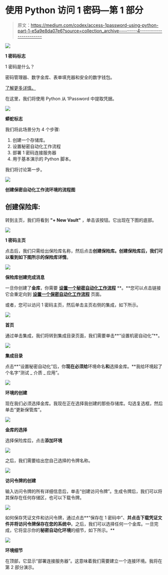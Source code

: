 # 使用 Python 访问 1 密码—第 1 部分

> 原文：<https://medium.com/codex/access-1password-using-python-part-1-e5a9e8da07e6?source=collection_archive---------4----------------------->

![](img/2012ab962717c25a0b01c93946172eab.png)

**1 密码标志**

1 密码是什么？

密码管理器、数字金库、表单填充器和安全的数字钱包。

[了解更多详情。](https://1password.com/)

在这里，我们将使用 Python 从 1Password 中提取凭据。

![](img/27c745ad63e6ca0e9bea7514142282af.png)

**蟒蛇标志**

我们将此场景分为 4 个步骤:

1.  创建一个存储库。
2.  设置秘密自动化工作流程
3.  部署 1 密码连接服务器
4.  用于基本演示的 Python 脚本。

我们将讨论第一步。

![](img/cc2847d2613c7589cdcd8d9a8ba78856.png)

**创建保密自动化工作流环境的流程图**

## **创建保险库:**

转到主页，我们将看到 **"+ New Vault"** ，单击该按钮。它出现在下图的底部。

![](img/2188c147c12487b534321e975b3382aa.png)

**1 密码主页**

点击后，我们只需给出保险库名称，然后点击**创建保险库。**创建保险库后，我们可以看到如下图所示的**保险库详情**。

![](img/77b6cf4d2e25d9260f5969e1825ad74c.png)

**保险库创建完成消息**

一旦你创建了**金库**，你需要 [**设置一个秘密自动化工作流程**](https://start.1password.com/integrations/connect) **。**您可以点击链接它会重定向到 [**设置一个保密自动化工作流程**](https://start.1password.com/integrations/connect) 页面。

或者，您可以访问 1 密码主页，然后单击主页右侧的集成，如下所示。

![](img/5978afde89600a43b54221beafc4ae1c.png)

**首页**

通过单击集成，我们将转到集成目录页面，我们需要单击**“设置机密自动化”**。

![](img/a508d3dbbd0eba086abfe025bf326100.png)

**集成目录**

点击**“设置秘密自动化”后，你**现在必须给**环境命名**和**选择金库。**我给环境起了个名字“测试 _ 介质 _ 应用”。

![](img/b15361ed1c1c41b91a6cc8dedd0335e4.png)

**环境的创建**

现在我们必须选择金库。我现在正在选择我创建的那些存储库。勾选复选框，然后单击“更新保管库”。

![](img/24e7c77022a654006c0a7c424cff19c6.png)

**金库的选择**

选择保险库后，点击**添加环境**

![](img/c3558ede949402e5b30d3b0c51ed873a.png)

之后，我们需要给出您自己选择的令牌名称。

![](img/864e378bfc2564ae76ce7b20c1b64d68.png)

**访问令牌的创建**

输入访问令牌的所有详细信息后，单击“创建访问令牌”。生成令牌后，我们可以将其保存在任何存储区，也可以下载令牌。

![](img/49ac573f4734c8bf5f57b01c2451823f.png)

如何保存凭证文件和访问令牌，通过点击**“保存在 1 密码中”、**并点击下载凭证文件并将访问令牌保存在您的系统中**。之后，我们可以选择任何一个金库。一旦完成，它将显示你的**秘密自动化环境**的细节，如下所示。**

![](img/52fe81144bc4f581049de5eada5cca44.png)

**环境细节**

在顶部，它显示“部署连接服务器”。这意味着我们需要建立一个连接环境。我将在第 2 部分演示。